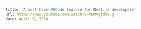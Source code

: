```yaml
---
title: 'A must-have VSCode feature for Next.js developers'
url: https://www.youtube.com/watch?v=tGMVgfdt9Fg
date: April 9, 2024
---
```

